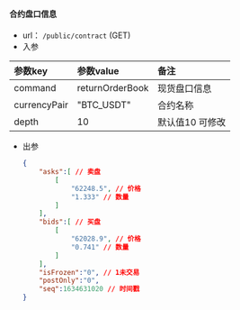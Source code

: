 #### 合约盘口信息

+ url： `/public/contract` (GET)
+ 入参

| 参数key      | 参数value       | 备注             |
| :----------- | :-------------- | :--------------- |
| command      | returnOrderBook | 现货盘口信息     |
| currencyPair | "BTC_USDT"      | 合约名称         |
| depth        | 10              | 默认值10  可修改 |

+ 出参

  ```json
  {
      "asks":[ // 卖盘
          [
              "62248.5", // 价格
              "1.333" // 数量
          ]
      ],
      "bids":[ // 买盘
          [
              "62028.9", // 价格
              "0.741" // 数量
          ]
      ],
      "isFrozen":"0", // 1未交易
      "postOnly":"0",
      "seq":1634631020 // 时间戳
  }
  ```
